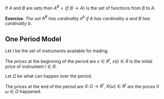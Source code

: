 If $A$ and $B$ are sets then $A^B = \{f\colon B\to A\}$ is the set of functions from $B$ to $A$.

__Exercise__. _The set $A^B$ has cardinality $a^b$ if $A$ has cardinality $a$ and $B$ has cardinality $b$_.

## One Period Model

Let $I$ be the set of _instruments_ available for trading.

The _prices_ at the beginning of the period are $x\in R^I$, $x(i)\in R$ is the initial
price of instrument $i\in R$.

Let $\Omega$ be what can happen over the period.

The prices at the end of the period are $X\colon\Omega\to R^I$, $X(\omega)\in R^I$
are the prices if $\omega\in\Omega$ happened.


